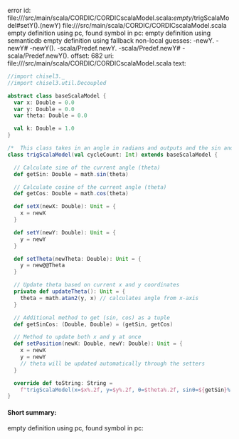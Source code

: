 error id: file://<WORKSPACE>/src/main/scala/CORDIC/CORDICscalaModel.scala:_empty_/trigScalaModel#setY().(newY)
file://<WORKSPACE>/src/main/scala/CORDIC/CORDICscalaModel.scala
empty definition using pc, found symbol in pc: 
empty definition using semanticdb
empty definition using fallback
non-local guesses:
	 -newY.
	 -newY#
	 -newY().
	 -scala/Predef.newY.
	 -scala/Predef.newY#
	 -scala/Predef.newY().
offset: 682
uri: file://<WORKSPACE>/src/main/scala/CORDIC/CORDICscalaModel.scala
text:
```scala
//import chisel3._
//import chisel3.util.Decoupled

abstract class baseScalaModel {
  var x: Double = 0.0
  var y: Double = 0.0
  var theta: Double = 0.0

  val k: Double = 1.0
}

/*  This class takes in an angle in radians and outputs and the sin and cosine of the angle*/
class trigScalaModel(val cycleCount: Int) extends baseScalaModel {

  // Calculate sine of the current angle (theta)
  def getSin: Double = math.sin(theta)

  // Calculate cosine of the current angle (theta)
  def getCos: Double = math.cos(theta)

  def setX(newX: Double): Unit = {
    x = newX
  }

  def setY(newY: Double): Unit = {
    y = newY
  }

  def setTheta(newTheta: Double): Unit = {
    y = new@@Theta
  }

  // Update theta based on current x and y coordinates
  private def updateTheta(): Unit = {
    theta = math.atan2(y, x) // calculates angle from x-axis
  }

  // Additional method to get (sin, cos) as a tuple
  def getSinCos: (Double, Double) = (getSin, getCos)

  // Method to update both x and y at once
  def setPosition(newX: Double, newY: Double): Unit = {
    x = newX
    y = newY
    // theta will be updated automatically through the setters
  }

  override def toString: String =
    f"trigScalaModel(x=$x%.2f, y=$y%.2f, θ=$theta%.2f, sinθ=${getSin}%.2f, cosθ=${getCos}%.2f, cycles=$cycleCount)"
}

```


#### Short summary: 

empty definition using pc, found symbol in pc: 